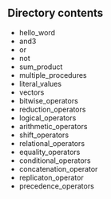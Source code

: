 ## Directory contents

- hello_word
- and3
- or
- not
- sum_product
- multiple_procedures
- literal_values
- vectors
- bitwise_operators
- reduction_operators
- logical_operators
- arithmetic_operators
- shift_operators
- relational_operators
- equality_operators
- conditional_operators
- concatenation_operator
- replicaton_operator
- precedence_operators

